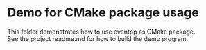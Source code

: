# Demo for CMake package usage

This folder demonstrates how to use eventpp as CMake package.  
See the project readme.md for how to build the demo program.

